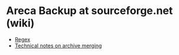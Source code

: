 # Areca Backup at sourceforge.net (wiki)

- [Regex](regex.md)
- [Technical notes on archive merging](technical-notes-on-archive-merging.md)